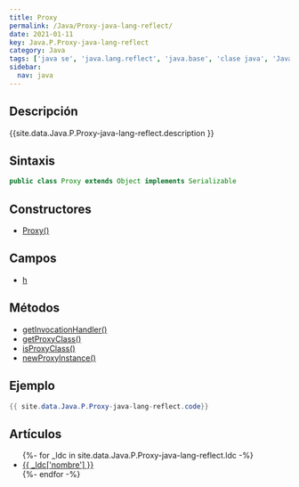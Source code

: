 ```yaml
---
title: Proxy
permalink: /Java/Proxy-java-lang-reflect/
date: 2021-01-11
key: Java.P.Proxy-java-lang-reflect
category: Java
tags: ['java se', 'java.lang.reflect', 'java.base', 'clase java', 'Java 1.3']
sidebar: 
  nav: java
---
```


## Descripción
{{site.data.Java.P.Proxy-java-lang-reflect.description }}

## Sintaxis
~~~java
public class Proxy extends Object implements Serializable
~~~

## Constructores
* [Proxy()](/Java/Proxy-java-lang-reflect/Proxy/)

## Campos
* [h](/Java/Proxy-java-lang-reflect/h)

## Métodos
* [getInvocationHandler()](/Java/Proxy-java-lang-reflect/getInvocationHandler)
* [getProxyClass()](/Java/Proxy-java-lang-reflect/getProxyClass)
* [isProxyClass()](/Java/Proxy-java-lang-reflect/isProxyClass)
* [newProxyInstance()](/Java/Proxy-java-lang-reflect/newProxyInstance)

## Ejemplo
~~~java
{{ site.data.Java.P.Proxy-java-lang-reflect.code}}
~~~

## Artículos
<ul>
{%- for _ldc in site.data.Java.P.Proxy-java-lang-reflect.ldc -%}
   <li>
       <a href="{{_ldc['url'] }}">{{ _ldc['nombre'] }}</a>
   </li>
{%- endfor -%}
</ul>
